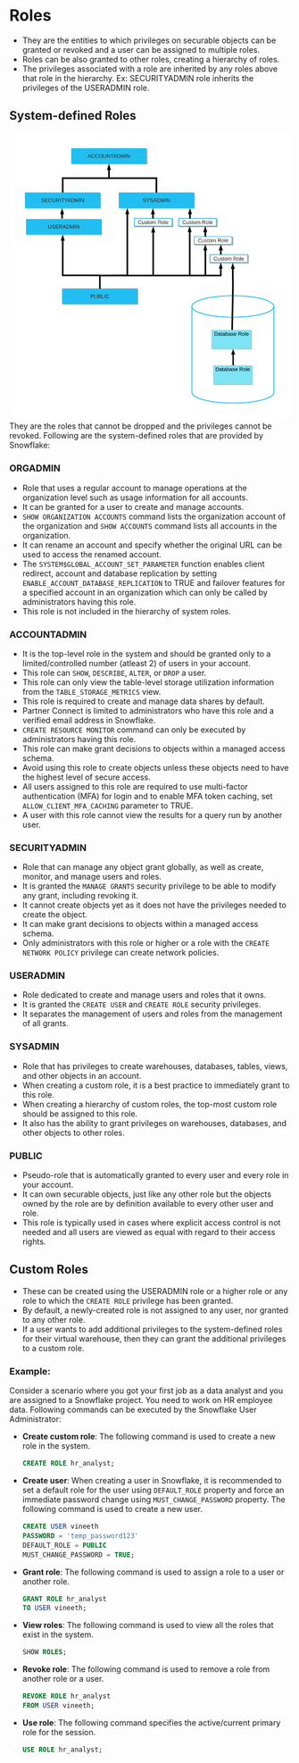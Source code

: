 # Roles

- They are the entities to which privileges on securable objects can be granted or revoked and a user can be assigned to multiple roles.
- Roles can be also granted to other roles, creating a hierarchy of roles.
- The privileges associated with a role are inherited by any roles above that role in the hierarchy. Ex: SECURITYADMIN role inherits the privileges of the USERADMIN role.

## System-defined Roles

![System Role Hierarchy](images/systemrolehierarchy.png)
They are the roles that cannot be dropped and the privileges cannot be revoked. Following are the system-defined roles that are provided by Snowflake:

### ORGADMIN

- Role that uses a regular account to manage operations at the organization level such as usage information for all accounts.
- It can be granted for a user to create and manage accounts.
- `SHOW ORGANIZATION ACCOUNTS` command lists the organization account of the organization and `SHOW ACCOUNTS` command lists all accounts in the organization.
- It can rename an account and specify whether the original URL can be used to access the renamed account.
- The `SYSTEM$GLOBAL_ACCOUNT_SET_PARAMETER` function enables client redirect, account and database replication by setting `ENABLE_ACCOUNT_DATABASE_REPLICATION` to TRUE and failover features for a specified account in an organization which can only be called by administrators having this role.
- This role is not included in the hierarchy of system roles.

### ACCOUNTADMIN

- It is the top-level role in the system and should be granted only to a limited/controlled number (atleast 2) of users in your account.
- This role can `SHOW`, `DESCRIBE`, `ALTER`, or `DROP` a user.
- This role can only view the table-level storage utilization information from the `TABLE_STORAGE_METRICS` view.
- This role is required to create and manage data shares by default.
- Partner Connect is limited to administrators who have this role and a verified email address in Snowflake.
- `CREATE RESOURCE MONITOR` command can only be executed by administrators having this role.
- This role can make grant decisions to objects within a managed access schema.
- Avoid using this role to create objects unless these objects need to have the highest level of secure access.
- All users assigned to this role are required to use multi-factor authentication (MFA) for login and to enable MFA token caching, set `ALLOW_CLIENT_MFA_CACHING` parameter to TRUE.
- A user with this role cannot view the results for a query run by another user.

### SECURITYADMIN

- Role that can manage any object grant globally, as well as create, monitor, and manage users and roles.
- It is granted the `MANAGE GRANTS` security privilege to be able to modify any grant, including revoking it.
- It cannot create objects yet as it does not have the privileges needed to create the object.
- It can make grant decisions to objects within a managed access schema.
- Only administrators with this role or higher or a role with the `CREATE NETWORK POLICY` privilege can create network policies.

### USERADMIN

- Role dedicated to create and manage users and roles that it owns.
- It is granted the `CREATE USER` and `CREATE ROLE` security privileges.
- It separates the management of users and roles from the management of all grants.

### SYSADMIN

- Role that has privileges to create warehouses, databases, tables, views, and other objects in an account.
- When creating a custom role, it is a best practice to immediately grant to this role.
- When creating a hierarchy of custom roles, the top-most custom role should be assigned to this role.
- It also has the ability to grant privileges on warehouses, databases, and other objects to other roles.

### PUBLIC

- Pseudo-role that is automatically granted to every user and every role in your account.
- It can own securable objects, just like any other role but the objects owned by the role are by definition available to every other user and role.
- This role is typically used in cases where explicit access control is not needed and all users are viewed as equal with regard to their access rights.

## Custom Roles

- These can be created using the USERADMIN role or a higher role or any role to which the `CREATE ROLE` privilege has been granted.
- By default, a newly-created role is not assigned to any user, nor granted to any other role.
- If a user wants to add additional privileges to the system-defined roles for their virtual warehouse, then they can grant the additional privileges to a custom role.

### Example:

Consider a scenario where you got your first job as a data analyst and you are assigned to a Snowflake project. You need to work on HR employee data. Following commands can be executed by the Snowflake User Administrator:

- **Create custom role**: The following command is used to create a new role in the system.
  ```SQL
  CREATE ROLE hr_analyst;
  ```
- **Create user**: When creating a user in Snowflake, it is recommended to set a default role for the user using `DEFAULT_ROLE` property and force an immediate password change using `MUST_CHANGE_PASSWORD` property. The following command is used to create a new user.

  ```SQL
  CREATE USER vineeth
  PASSWORD = 'temp_password123'
  DEFAULT_ROLE = PUBLIC
  MUST_CHANGE_PASSWORD = TRUE;
  ```

- **Grant role**: The following command is used to assign a role to a user or another role.
  ```SQL
  GRANT ROLE hr_analyst
  TO USER vineeth;
  ```
- **View roles**: The following command is used to view all the roles that exist in the system.
  ```SQL
  SHOW ROLES;
  ```
- **Revoke role**: The following command is used to remove a role from another role or a user.

  ```SQL
  REVOKE ROLE hr_analyst
  FROM USER vineeth;
  ```

- **Use role**: The following command specifies the active/current primary role for the session.

  ```SQL
  USE ROLE hr_analyst;
  ```

